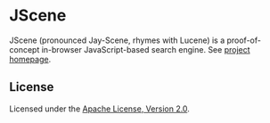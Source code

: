 JScene
======
JScene (pronounced Jay-Scene, rhymes with Lucene) is a proof-of-concept in-browser JavaScript-based search engine. See [project homepage](http://lintool.github.io/JScene/index.html).

License
-------

Licensed under the [Apache License, Version 2.0](http://www.apache.org/licenses/LICENSE-2.0).

